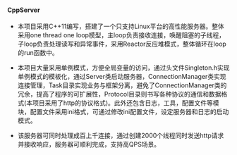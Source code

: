 #### CppServer

* 本项目采用C++11编写，搭建了一个只支持Linux平台的高性能服务器。整体采用one thread one loop模型，主loop负责接收连接，唤醒阻塞的子线程，子loop负责处理读写和异常事件，采用Reactor反应堆模式，整体循环在loop的run函数中。

* 本项目大量采用单例模式，方便全局变量的访问，通过头文件Singleton.h实现单例模式的模板化，通过Server类启动服务器，ConnectionManager类实现连接管理，Task目录实现业务与框架分离，避免了ConnectionManager类的冗余，提高了程序的可扩展性，Protocol目录则书写各种协议的通信和数据格式(本项目采用了http的协议格式)。此外还包含日志，工具，配置文件等模块，配置文件采用ini格式，可通过修改ini配置文件，设定服务器和日志的启动模式。

* 该服务器可同时处理成百上千连接，通过创建2000个线程同时发送http请求并接收响应，服务器可顺利完成，支持高QPS场景。

